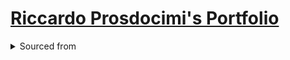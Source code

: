 # [Riccardo Prosdocimi's Portfolio](https://riccardoprosdocimi.github.io/#contact) #
<details>
  <summary>Sourced from</summary>
  <a href="https://html5up.net">HTML5 UP</a>
</details>
